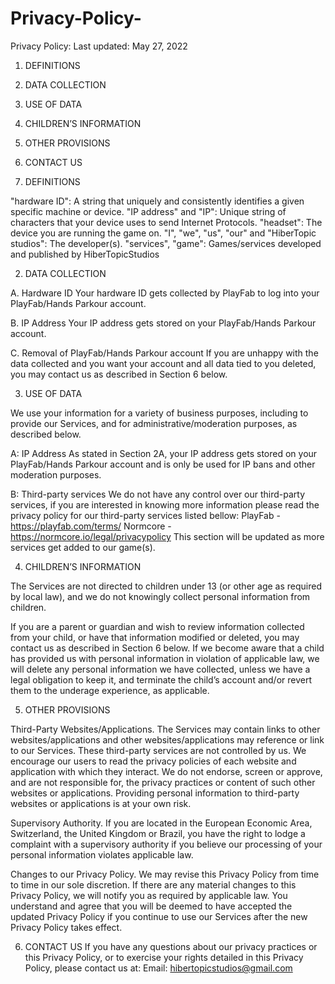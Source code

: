 # Privacy-Policy-

Privacy Policy:
Last updated: May 27, 2022

1. DEFINITIONS
2. DATA COLLECTION
3. USE OF DATA
4. CHILDREN’S INFORMATION
5. OTHER PROVISIONS
6. CONTACT US

1. DEFINITIONS

"hardware ID": A string that uniquely and consistently identifies a given specific machine or device.
"IP address" and "IP": Unique string of characters that your device uses to send Internet Protocols.
"headset": The device you are running the game on.
"I", "we", "us", "our" and "HiberTopic studios": The developer(s).
"services", "game": Games/services developed and published by HiberTopicStudios

2. DATA COLLECTION

A. Hardware ID
Your hardware ID gets collected by PlayFab to log into your PlayFab/Hands Parkour account.

B. IP Address
Your IP address gets stored on your PlayFab/Hands Parkour account.

C. Removal of PlayFab/Hands Parkour account
If you are unhappy with the data collected and you want your account and all data tied to you deleted, you may contact us as described in Section 6 below.

3. USE OF DATA

We use your information for a variety of business purposes, including to provide our Services, and for administrative/moderation purposes, as described below.

A: IP Address
As stated in Section 2A, your IP address gets stored on your PlayFab/Hands Parkour account and is only be used for IP bans and other moderation purposes.

B: Third-party services
We do not have any control over our third-party services, if you are interested in knowing more information please read the privacy policy for our third-party services listed bellow:
PlayFab - https://playfab.com/terms/
Normcore - https://normcore.io/legal/privacypolicy
This section will be updated as more services get added to our game(s).

4. CHILDREN’S INFORMATION

The Services are not directed to children under 13 (or other age as required by local law), and we do not knowingly collect personal information from children.

If you are a parent or guardian and wish to review information collected from your child, or have that information modified or deleted, you may contact us as described in Section 6 below. If we become aware that a child has provided us with personal information in violation of applicable law, we will delete any personal information we have collected, unless we have a legal obligation to keep it, and terminate the child’s account and/or revert them to the underage experience, as applicable.

5. OTHER PROVISIONS

Third-Party Websites/Applications. The Services may contain links to other websites/applications and other websites/applications may reference or link to our Services. These third-party services are not controlled by us. We encourage our users to read the privacy policies of each website and application with which they interact. We do not endorse, screen or approve, and are not responsible for, the privacy practices or content of such other websites or applications. Providing personal information to third-party websites or applications is at your own risk.

Supervisory Authority. If you are located in the European Economic Area, Switzerland, the United Kingdom or Brazil, you have the right to lodge a complaint with a supervisory authority if you believe our processing of your personal information violates applicable law.

Changes to our Privacy Policy. We may revise this Privacy Policy from time to time in our sole discretion. If there are any material changes to this Privacy Policy, we will notify you as required by applicable law. You understand and agree that you will be deemed to have accepted the updated Privacy Policy if you continue to use our Services after the new Privacy Policy takes effect.

6. CONTACT US
If you have any questions about our privacy practices or this Privacy Policy, or to exercise your rights detailed in this Privacy Policy, please contact us at:
Email: hibertopicstudios@gmail.com
